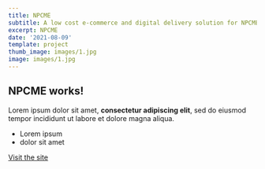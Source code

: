 ```yaml
---
title: NPCME
subtitle: A low cost e-commerce and digital delivery solution for NPCME
excerpt: NPCME
date: '2021-08-09'
template: project
thumb_image: images/1.jpg
image: images/1.jpg
---
```

## NPCME works!

Lorem ipsum dolor sit amet, **consectetur adipiscing elit**, sed do eiusmod tempor incididunt ut labore et dolore magna aliqua.

*   Lorem ipsum
*   dolor sit amet

[Visit the site](https://www.npcontinuingedu.com)

